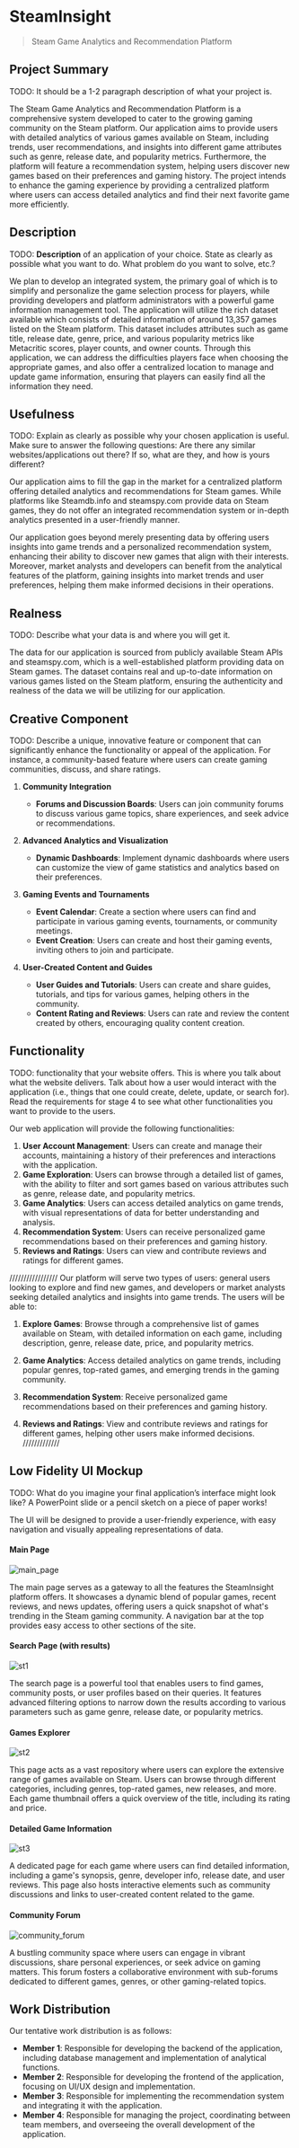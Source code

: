 # SteamInsight

> Steam Game Analytics and Recommendation Platform

## Project Summary

TODO: It should be a 1-2 paragraph description of what your project is.

The Steam Game Analytics and Recommendation Platform is a comprehensive system developed to cater to the growing gaming community on the Steam platform. Our application aims to provide users with detailed analytics of various games available on Steam, including trends, user recommendations, and insights into different game attributes such as genre, release date, and popularity metrics. Furthermore, the platform will feature a recommendation system, helping users discover new games based on their preferences and gaming history. The project intends to enhance the gaming experience by providing a centralized platform where users can access detailed analytics and find their next favorite game more efficiently.

## Description

TODO: **Description** of an application of your choice. State as clearly as possible what you want to do. What problem do you want to solve, etc.?

We plan to develop an integrated system, the primary goal of which is to simplify and personalize the game selection process for players, while providing developers and platform administrators with a powerful game information management tool.
The application will utilize the rich dataset available which consists of detailed information of around 13,357 games listed on the Steam platform. This dataset includes attributes such as game title, release date, genre, price, and various popularity metrics like Metacritic scores, player counts, and owner counts. 
Through this application, we can address the difficulties players face when choosing the appropriate games, and also offer a centralized location to manage and update game information, ensuring that players can easily find all the information they need.

## Usefulness

TODO: Explain as clearly as possible why your chosen application is useful. Make sure to answer the following questions: Are there any similar websites/applications out there? If so, what are they, and how is yours different?

Our application aims to fill the gap in the market for a centralized platform offering detailed analytics and recommendations for Steam games. While platforms like Steamdb.info and steamspy.com provide data on Steam games, they do not offer an integrated recommendation system or in-depth analytics presented in a user-friendly manner. 

Our application goes beyond merely presenting data by offering users insights into game trends and a personalized recommendation system, enhancing their ability to discover new games that align with their interests. Moreover, market analysts and developers can benefit from the analytical features of the platform, gaining insights into market trends and user preferences, helping them make informed decisions in their operations.

## Realness

TODO: Describe what your data is and where you will get it.

The data for our application is sourced from publicly available Steam APIs and steamspy.com, which is a well-established platform providing data on Steam games. The dataset contains real and up-to-date information on various games listed on the Steam platform, ensuring the authenticity and realness of the data we will be utilizing for our application.

## Creative Component

TODO: Describe a unique, innovative feature or component that can significantly enhance the functionality or appeal of the application. For instance, a community-based feature where users can create gaming communities, discuss, and share ratings.

1. **Community Integration**
   - **Forums and Discussion Boards**: Users can join community forums to discuss various game topics, share experiences, and seek advice or recommendations.

2. **Advanced Analytics and Visualization**
   - **Dynamic Dashboards**: Implement dynamic dashboards where users can customize the view of game statistics and analytics based on their preferences.

3. **Gaming Events and Tournaments**
   - **Event Calendar**: Create a section where users can find and participate in various gaming events, tournaments, or community meetings.
   - **Event Creation**: Users can create and host their gaming events, inviting others to join and participate.

4. **User-Created Content and Guides**
   - **User Guides and Tutorials**: Users can create and share guides, tutorials, and tips for various games, helping others in the community.
   - **Content Rating and Reviews**: Users can rate and review the content created by others, encouraging quality content creation.

## Functionality

TODO: functionality that your website offers. This is where you talk about what the website delivers. Talk about how a user would interact with the application (i.e., things that one could create, delete, update, or search for). Read the requirements for stage 4 to see what other functionalities you want to provide to the users. 

Our web application will provide the following functionalities:

1. **User Account Management**: Users can create and manage their accounts, maintaining a history of their preferences and interactions with the application.
2. **Game Exploration**: Users can browse through a detailed list of games, with the ability to filter and sort games based on various attributes such as genre, release date, and popularity metrics.
3. **Game Analytics**: Users can access detailed analytics on game trends, with visual representations of data for better understanding and analysis.
4. **Recommendation System**: Users can receive personalized game recommendations based on their preferences and gaming history.
5. **Reviews and Ratings**: Users can view and contribute reviews and ratings for different games.

/////////////////
    Our platform will serve two types of users: general users looking to explore and find new games, and developers or market analysts seeking detailed analytics and insights into game trends. The users will be able to:

1. **Explore Games**: Browse through a comprehensive list of games available on Steam, with detailed information on each game, including description, genre, release date, price, and popularity metrics.

2. **Game Analytics**: Access detailed analytics on game trends, including popular genres, top-rated games, and emerging trends in the gaming community.

3. **Recommendation System**: Receive personalized game recommendations based on their preferences and gaming history.

4. **Reviews and Ratings**: View and contribute reviews and ratings for different games, helping other users make informed decisions.
/////////////

## Low Fidelity UI Mockup

TODO: What do you imagine your final application’s interface might look like? A PowerPoint slide or a pencil sketch on a piece of paper works!

The UI will be designed to provide a user-friendly experience, with easy navigation and visually appealing representations of data.

#### Main Page

![main_page](images/main.png)

The main page serves as a gateway to all the features the SteamInsight platform offers. It showcases a dynamic blend of popular games, recent reviews, and news updates, offering users a quick snapshot of what's trending in the Steam gaming community. A navigation bar at the top provides easy access to other sections of the site.

#### Search Page (with results)

![st1](images/search.png)

The search page is a powerful tool that enables users to find games, community posts, or user profiles based on their queries. It features advanced filtering options to narrow down the results according to various parameters such as game genre, release date, or popularity metrics.

#### Games Explorer

![st2](images/explorer.png)

This page acts as a vast repository where users can explore the extensive range of games available on Steam. Users can browse through different categories, including genres, top-rated games, new releases, and more. Each game thumbnail offers a quick overview of the title, including its rating and price.

#### Detailed Game Information

![st3](images/game_detailed.png)

A dedicated page for each game where users can find detailed information, including a game's synopsis, genre, developer info, release date, and user reviews. This page also hosts interactive elements such as community discussions and links to user-created content related to the game.

#### Community Forum

![community_forum](images/community_forum.png)

A bustling community space where users can engage in vibrant discussions, share personal experiences, or seek advice on gaming matters. This forum fosters a collaborative environment with sub-forums dedicated to different games, genres, or other gaming-related topics.

## Work Distribution

Our tentative work distribution is as follows:

- **Member 1**: Responsible for developing the backend of the application, including database management and implementation of analytical functions.
- **Member 2**: Responsible for developing the frontend of the application, focusing on UI/UX design and implementation.
- **Member 3**: Responsible for implementing the recommendation system and integrating it with the application.
- **Member 4**: Responsible for managing the project, coordinating between team members, and overseeing the overall development of the application.

